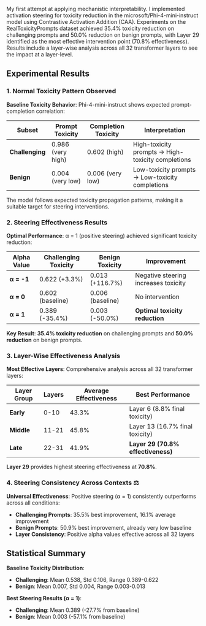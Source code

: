 My first attempt at applying mechanistic interpretability. I implemented activation steering for toxicity reduction in the microsoft/Phi-4-mini-instruct model using Contrastive Activation Addition (CAA). Experiments on the RealToxicityPrompts dataset achieved 35.4% toxicity reduction on challenging prompts and 50.0% reduction on benign prompts, with Layer 29 identified as the most effective intervention point (70.8% effectiveness). Results include a layer-wise analysis across all 32 transformer layers to see the impact at a layer-level.

## Experimental Results

### 1. **Normal Toxicity Pattern Observed** 
**Baseline Toxicity Behavior**: Phi-4-mini-instruct shows expected prompt-completion correlation:

| Subset | Prompt Toxicity | Completion Toxicity | Interpretation |
|--------|----------------|-------------------|----------------|
| **Challenging** | 0.986 (very high) | 0.602 (high) | High-toxicity prompts → High-toxicity completions |
| **Benign** | 0.004 (very low) | 0.006 (very low) | Low-toxicity prompts → Low-toxicity completions |

The model follows expected toxicity propagation patterns, making it a suitable target for steering interventions.

### 2. **Steering Effectiveness Results**
**Optimal Performance**: α = 1 (positive steering) achieved significant toxicity reduction:

| Alpha Value | Challenging Toxicity | Benign Toxicity | Improvement |
|-------------|---------------------|----------------|-------------|
| **α = -1** | 0.622 (+3.3%) | 0.013 (+116.7%) | Negative steering increases toxicity |
| **α = 0** | 0.602 (baseline) | 0.006 (baseline) | No intervention |
| **α = 1** | 0.389 (-35.4%) | 0.003 (-50.0%) | **Optimal toxicity reduction** |

**Key Result**: **35.4% toxicity reduction** on challenging prompts and **50.0% reduction** on benign prompts.

### 3. **Layer-Wise Effectiveness Analysis**
**Most Effective Layers**: Comprehensive analysis across all 32 transformer layers:

| Layer Group | Layers | Average Effectiveness | Best Performance |
|-------------|--------|---------------------|------------------|
| **Early** | 0-10 | 43.3% | Layer 6 (8.8% final toxicity) |
| **Middle** | 11-21 | 45.8% | Layer 13 (16.7% final toxicity) |
| **Late** | 22-31 | 41.9% | **Layer 29 (70.8% effectiveness)** |

**Layer 29** provides highest steering effectiveness at **70.8%**.

### 4. **Steering Consistency Across Contexts** ⚖️
**Universal Effectiveness**: Positive steering (α = 1) consistently outperforms across all conditions:

- **Challenging Prompts**: 35.5% best improvement, 16.1% average improvement
- **Benign Prompts**: 50.9% best improvement, already very low baseline
- **Layer Consistency**: Positive alpha values effective across all 32 layers

## Statistical Summary

**Baseline Toxicity Distribution**:
- **Challenging**: Mean 0.538, Std 0.106, Range 0.389-0.622
- **Benign**: Mean 0.007, Std 0.004, Range 0.003-0.013

**Best Steering Results (α = 1)**:
- **Challenging**: Mean 0.389 (-27.7% from baseline)
- **Benign**: Mean 0.003 (-57.1% from baseline)